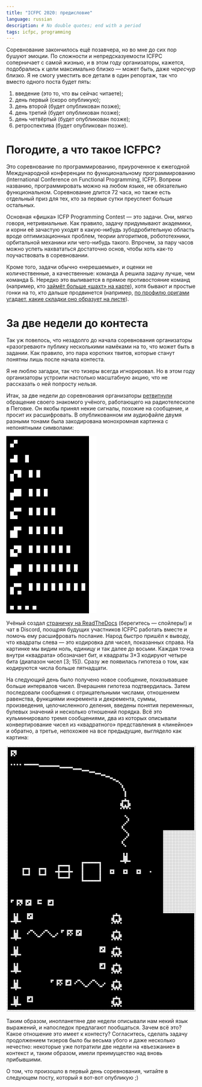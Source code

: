 ```yaml
---
title: "ICFPC 2020: предисловие"
language: russian
description: # No double quotes; end with a period
tags: icfpc, programming
---
```


Соревнование закончилось ещё позавчера, но во мне до сих пор бушуют эмоции. По
сложности и непредсказуемости ICFPC соперничает с самой жизнью, и в этом году
организаторы, кажется, подобрались к цели максимально близко — может быть, даже
*чересчур* близко. Я не смогу уместить все детали в один репортаж, так что
вместо одного поста будет пять:

1. введение (это то, что вы сейчас читаете);
2. день первый (скоро опубликую);
3. день второй (будет опубликован позже);
4. день третий (будет опубликован позже);
5. день четвёртый (будет опубликован позже);
6. ретроспектива (будет опубликован позже).

# Погодите, а что такое ICFPC?

Это соревнование по программированию, приуроченное к ежегодной Международной
конференции по функциональному программированию (International Conference on
Functional Programming, ICFP). Вопреки названию, программировать можно на любом
языке, не обязательно функциональном. Соревнование длится 72 часа, но также есть
отдельный приз для тех, кто за первые сутки преуспеет больше остальных.

Основная «фишка» ICFP Programming Contest — это задачи. Они, мягко говоря,
нетривиальные. Как правило, задачу придумывают академики, и корни её зачастую
уходят в какую-нибудь зубодробительную область вроде оптимизационных проблем,
теории алгоритмов, робототехники, орбитальной механики или чего-нибудь такого.
Впрочем, за пару часов можно успеть нахвататься достаточно основ, чтобы хоть
как-то поучаствовать в соревновании.

Кроме того, задачи обычно «нерешаемые», и оценки не количественные,
а качественные: команда А решила задачу лучше, чем команда Б. Нередко это
выливается в прямое противостояние команд (например, кто [займёт больше «шахт»
на карте][icfpc-2017-report]), хотя бывают и простые гонки на то, кто дальше
продвинется (например, [по профилю оригами угадает, какие складки оно образует
на листе][icfpc-2016-report]).

# За две недели до контеста

Так уж повелось, что незадолго до начала соревнования организаторы «разогревают»
публику несколькими намёками на то, что может быть в задании. Как правило, это
пара коротких твитов, которые станут понятны лишь после начала контеста.

Я не люблю загадки, так что тизеры всегда игнорировал. Но в этом году
организаторы устроили настолько масштабную акцию, что не рассказать о ней
попросту нельзя.

Итак, за две недели до соревнования организаторы [ретвитнули][ivan-missive]
обращение своего знакомого учёного, работающего на радиотелескопе в Пеговке. Он
якобы принял некие сигналы, похожие на сообщение, и просит их расшифровать.
В опубликованном им аудиофайле двумя разными тонами была закодирована
монохромная картинка с непонятными символами:

<div class="center">
<img src="/images/icfpc-2020-msg01.png"
    width="240px"
    height="470px"
    alt="По левому краю столбец с квадратиками, справа от каждого квадратика
    несколько вертикальных палочек" />
</div>

Учёный создал [страничку на ReadTheDocs][readthedocs] (берегитесь — спойлеры!)
и чат в Discord, поощряя будущих участников ICFPC работать вместе и помочь ему
расшифровать послание. Народ быстро пришёл к выводу, что квадраты слева — это
кодировка для чисел, показанных справа. На картинке мы видим ноль, единицу и так
далее до восьми. Каждая точка внутри «квадрата» обозначает бит, и квадраты 3×3
кодируют четыре бита (диапазон чисел [3; 15]). Сразу же появилась гипотеза
о том, как кодируются числа больше пятнадцати.

На следующий день было получено новое сообщение, показывавшее больше интервалов
чисел. Вчерашняя гипотеза подтвердилась. Затем последовали сообщения
с отрицательными числами, отношением равенства, функциями инкремента
и декремента, суммы, произведения, целочисленного деления, введены понятия
переменных, булевых значений и несколько отношений порядка. Всё это
кульминировало тремя сообщениями, два из которых описывали конвертирование чисел
из «квадратного» представления в «линейное» и обратно, а третье, непохожее на
все предыдущие, выглядело как картина:

<div class="center">
<img src="/images/icfpc-2020-msg15.png"
    width="512px"
    height="704px"
    alt="Похоже, нечто прилетает сюда из космоса, и между сторонами происходит
    какой-то обмен сообщениями" />
</div>

Таким образом, инопланетяне две недели описывали нам некий язык выражений,
и напоследок предлагают пообщаться. Зачем всё это? Какое отношение это имеет
к контесту? Согласитесь, сделать задачу продолжением тизеров было бы весьма
убого и даже несколько нечестно: некоторые уже потратили две недели на
«въезжание» в контекст и, таким образом, имели преимущество над вновь
прибывшими.

О том, что произошло в первый день соревнования, читайте в следующем посту,
который я вот-вот опубликую ;)

[icfpc-2016-report]: /posts/2016-08-08-icfpc-2016.html
    "ICFPC 2016 — Debiania"

[icfpc-2017-report]: /posts/2017-09-03-icfpc-2017.html
    "ICFPC 2017 — Debiania"

[ivan-missive]: https://twitter.com/icfpcontest2020/status/1278965948461056000
    "ICFP Contest 2020 on Twitter"

[readthedocs]: https://message-from-space.readthedocs.io/en/latest/message15.html
    "Message from space"
